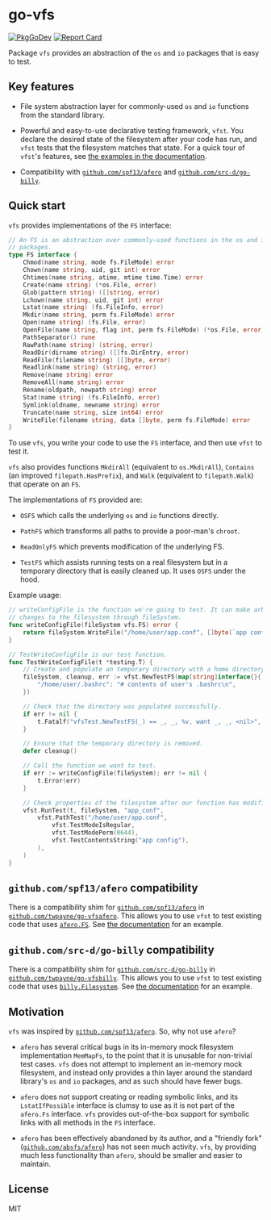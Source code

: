 # go-vfs

[![PkgGoDev](https://pkg.go.dev/badge/github.com/twpayne/go-vfs)](https://pkg.go.dev/github.com/twpayne/go-vfs)
[![Report Card](https://goreportcard.com/badge/github.com/twpayne/go-vfs)](https://goreportcard.com/report/github.com/twpayne/go-vfs)

Package `vfs` provides an abstraction of the `os` and `io` packages that is easy
to test.

## Key features

* File system abstraction layer for commonly-used `os` and `io` functions from
  the standard library.

* Powerful and easy-to-use declarative testing framework, `vfst`. You declare
  the desired state of the filesystem after your code has run, and `vfst` tests
  that the filesystem matches that state. For a quick tour of `vfst`'s features,
  see [the examples in the
  documentation](https://godoc.org/github.com/twpayne/go-vfs/vfst#pkg-examples).

* Compatibility with
  [`github.com/spf13/afero`](https://github.com/spf13/afero) and
  [`github.com/src-d/go-billy`](https://github.com/src-d/go-billy).

## Quick start

`vfs` provides implementations of the `FS` interface:

```go
// An FS is an abstraction over commonly-used functions in the os and io
// packages.
type FS interface {
    Chmod(name string, mode fs.FileMode) error
    Chown(name string, uid, git int) error
    Chtimes(name string, atime, mtime time.Time) error
    Create(name string) (*os.File, error)
    Glob(pattern string) ([]string, error)
    Lchown(name string, uid, git int) error
    Lstat(name string) (fs.FileInfo, error)
    Mkdir(name string, perm fs.FileMode) error
    Open(name string) (fs.File, error)
    OpenFile(name string, flag int, perm fs.FileMode) (*os.File, error)
    PathSeparator() rune
    RawPath(name string) (string, error)
    ReadDir(dirname string) ([]fs.DirEntry, error)
    ReadFile(filename string) ([]byte, error)
    Readlink(name string) (string, error)
    Remove(name string) error
    RemoveAll(name string) error
    Rename(oldpath, newpath string) error
    Stat(name string) (fs.FileInfo, error)
    Symlink(oldname, newname string) error
    Truncate(name string, size int64) error
    WriteFile(filename string, data []byte, perm fs.FileMode) error
}
```

To use `vfs`, you write your code to use the `FS` interface, and then use
`vfst` to test it.

`vfs` also provides functions `MkdirAll` (equivalent to `os.MkdirAll`),
`Contains` (an improved `filepath.HasPrefix`), and `Walk` (equivalent to
`filepath.Walk`) that operate on an `FS`.

The implementations of `FS` provided are:

* `OSFS` which calls the underlying `os` and `io` functions directly.

* `PathFS` which transforms all paths to provide a poor-man's `chroot`.

* `ReadOnlyFS` which prevents modification of the underlying FS.

* `TestFS` which assists running tests on a real filesystem but in a temporary
  directory that is easily cleaned up. It uses `OSFS` under the hood.

Example usage:

```go
// writeConfigFile is the function we're going to test. It can make arbitrary
// changes to the filesystem through fileSystem.
func writeConfigFile(fileSystem vfs.FS) error {
    return fileSystem.WriteFile("/home/user/app.conf", []byte(`app config`), 0644)
}

// TestWriteConfigFile is our test function.
func TestWriteConfigFile(t *testing.T) {
    // Create and populate an temporary directory with a home directory.
    fileSystem, cleanup, err := vfst.NewTestFS(map[string]interface{}{
        "/home/user/.bashrc": "# contents of user's .bashrc\n",
    })

    // Check that the directory was populated successfully.
    if err != nil {
        t.Fatalf("vfsTest.NewTestFS(_) == _, _, %v, want _, _, <nil>", err)
    }

    // Ensure that the temporary directory is removed.
    defer cleanup()

    // Call the function we want to test.
    if err := writeConfigFile(fileSystem); err != nil {
        t.Error(err)
    }

    // Check properties of the filesystem after our function has modified it.
    vfst.RunTest(t, fileSystem, "app_conf",
        vfst.PathTest("/home/user/app.conf",
            vfst.TestModeIsRegular,
            vfst.TestModePerm(0644),
            vfst.TestContentsString("app config"),
        ),
    )
}
```

## `github.com/spf13/afero` compatibility

There is a compatibility shim for
[`github.com/spf13/afero`](https://github.com/spf13/afero) in
[`github.com/twpayne/go-vfsafero`](https://github.com/twpayne/go-vfsafero). This
allows you to use `vfst` to test existing code that uses
[`afero.FS`](https://godoc.org/github.com/spf13/afero#Fs). See [the
documentation](https://godoc.org/github.com/twpayne/go-vfsafero) for an example.

## `github.com/src-d/go-billy` compatibility

There is a compatibility shim for
[`github.com/src-d/go-billy`](https://github.com/src-d/go-billy) in
[`github.com/twpayne/go-vfsbilly`](https://github.com/twpayne/go-vfsbilly). This
allows you to use `vfst` to test existing code that uses
[`billy.Filesystem`](https://godoc.org/github.com/src-d/go-billy#Filesystem).
See [the documentation](https://godoc.org/github.com/twpayne/go-vfsbilly) for an
example.

## Motivation

`vfs` was inspired by
[`github.com/spf13/afero`](https://github.com/spf13/afero). So, why not use
`afero`?

* `afero` has several critical bugs in its in-memory mock filesystem
  implementation `MemMapFs`, to the point that it is unusable for non-trivial
  test cases. `vfs` does not attempt to implement an in-memory mock filesystem,
  and instead only provides a thin layer around the standard library's `os` and
  `io` packages, and as such should have fewer bugs.

* `afero` does not support creating or reading symbolic links, and its
  `LstatIfPossible` interface is clumsy to use as it is not part of the
  `afero.Fs` interface. `vfs` provides out-of-the-box support for symbolic links
  with all methods in the `FS` interface.

* `afero` has been effectively abandoned by its author, and a "friendly fork"
  ([`github.com/absfs/afero`](https://github.com/absfs/afero)) has not seen much
  activity. `vfs`, by providing much less functionality than `afero`, should be
  smaller and easier to maintain.

## License

MIT
